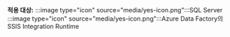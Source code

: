 <Token>**적용 대상:** :::image type="icon" source="media/yes-icon.png":::SQL Server :::image type="icon" source="media/yes-icon.png":::Azure Data Factory의 SSIS Integration Runtime</Token>
